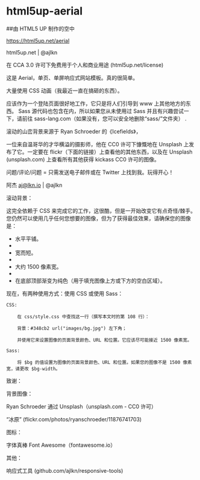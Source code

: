 # html5up-aerial

##由 HTML5 UP 制作的空中

https://html5up.net/aerial

html5up.net | @ajlkn

在 CCA 3.0 许可下免费用于个人和商业用途 (html5up.net/license)


这是 Aerial，单页、单屏响应式网站模板。真的很简单。

大量使用 CSS 动画（我最近一直在搞砸的东西）。

应该作为一个登陆页面很好地工作，它只是将人们引导到 www 上其他地方的东西。 Sass 源代码也包含在内，所以如果您从未使用过 Sass 并且有兴趣尝试一下，请前往 sass-lang.com（如果没有，您可以安全地删除“sass/”文件夹） .

滚动的山峦背景来源于 Ryan Schroeder 的《Icefields》，

一位来自温哥华的才华横溢的摄影师，他在 CC0 许可下慷慨地在 Unsplash 上发布了它。一定要在 flickr（下面的链接）上查看他的其他东西，以及在 Unsplash (unsplash.com) 上查看所有其他获得 kickass CC0 许可的图像。

问题/评论/问题 = 只需发送电子邮件或在 Twitter 上找到我。玩得开心！

阿杰
aj@lkn.io | @ajlkn


滚动背景：

这完全依赖于 CSS 来完成它的工作，这很酷，但是一开始改变它有点奇怪/棘手。您仍然可以使用几乎任何您想要的图像，但为了获得最佳效果，请确保您的图像是：

- 水平平铺。
- 
- 宽而短。
- 
- 大约 1500 像素宽。
- 
- 在底部顶部渐变为纯色（用于填充图像上方或下方的空白区域）。

现在，有两种使用方式：使用 CSS 或使用 Sass：

	CSS:

		在 css/style.css 中查找这一行（撰写本文时的第 108 行）：

		背景：#348cb2 url("images/bg.jpg") 左下角；

		并使用它来设置图像的页面背景颜色、URL 和位置。它应该尽可能接近 1500 像素宽。

	Sass:

		将 $bg 的值设置为图像的页面背景颜色、URL 和位置。如果您的图像不是 1500 像素宽，请更改 $bg-width。


致谢：



背景图像：

Ryan Schroeder 通过 Unsplash（unsplash.com - CC0 许可）

“冰原” (flickr.com/photos/ryanschroeder/11876741703)

图标：

字体真棒 Font Awesome（fontawesome.io）

其他：

响应式工具 (github.com/ajlkn/responsive-tools)
